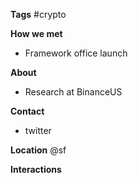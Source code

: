 **Tags**
#crypto 

**How we met**
- Framework office launch

**About**
- Research at BinanceUS

**Contact**
- twitter

**Location**
@sf

**Interactions**